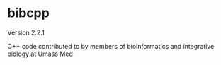 bibcpp
======
Version 2.2.1

C++ code contributed to by members of bioinformatics and integrative biology at Umass Med
